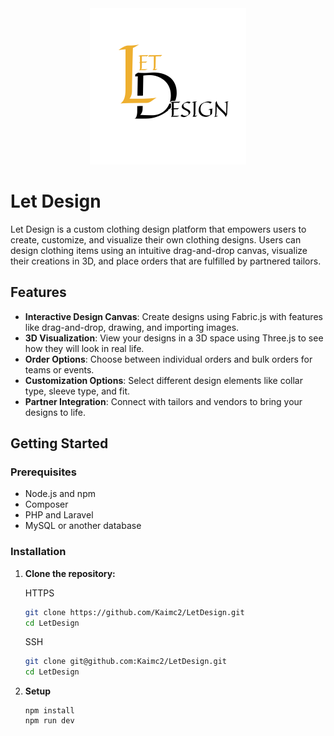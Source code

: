 <div align="center">
  <img src="src/assets/images/brands/logo_bg.png" width="250">
</div>

# Let Design

Let Design is a custom clothing design platform that empowers users to create, customize, and visualize their own clothing designs. Users can design clothing items using an intuitive drag-and-drop canvas, visualize their creations in 3D, and place orders that are fulfilled by partnered tailors.

## Features

- **Interactive Design Canvas**: Create designs using Fabric.js with features like drag-and-drop, drawing, and importing images.
- **3D Visualization**: View your designs in a 3D space using Three.js to see how they will look in real life.
- **Order Options**: Choose between individual orders and bulk orders for teams or events.
- **Customization Options**: Select different design elements like collar type, sleeve type, and fit.
- **Partner Integration**: Connect with tailors and vendors to bring your designs to life.

## Getting Started

### Prerequisites

- Node.js and npm
- Composer
- PHP and Laravel
- MySQL or another database

### Installation

1. **Clone the repository:**

   HTTPS
   ```bash
   git clone https://github.com/Kaimc2/LetDesign.git
   cd LetDesign
   ```

   SSH
   ```bash
   git clone git@github.com:Kaimc2/LetDesign.git
   cd LetDesign
   ```
   
2. **Setup**

   ```
   npm install
   npm run dev
   ```
